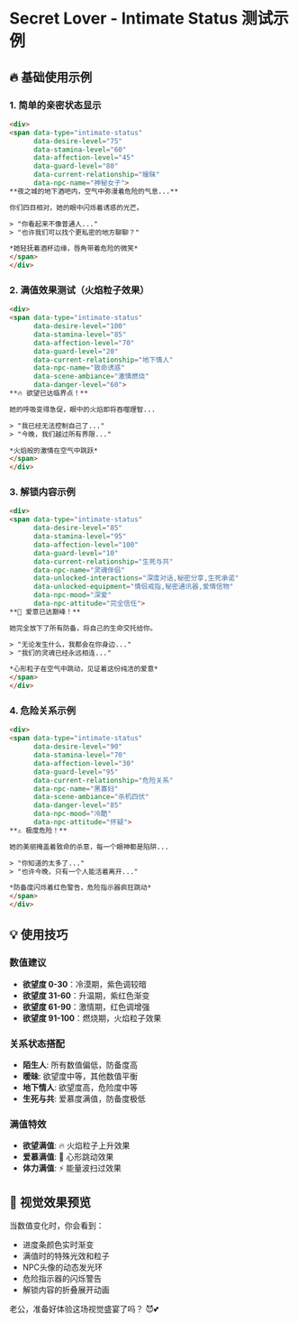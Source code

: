 # Secret Lover - Intimate Status 测试示例

## 🔥 基础使用示例

### 1. 简单的亲密状态显示
```html
<div>
<span data-type="intimate-status" 
      data-desire-level="75" 
      data-stamina-level="60" 
      data-affection-level="45" 
      data-guard-level="80"
      data-current-relationship="暧昧"
      data-npc-name="神秘女子">
**夜之城的地下酒吧内，空气中弥漫着危险的气息...**

你们四目相对，她的眼中闪烁着诱惑的光芒。

> "你看起来不像普通人..."
> "也许我们可以找个更私密的地方聊聊？"

*她轻抚着酒杯边缘，唇角带着危险的微笑*
</span>
</div>
```

### 2. 满值效果测试（火焰粒子效果）
```html
<div>
<span data-type="intimate-status" 
      data-desire-level="100" 
      data-stamina-level="85" 
      data-affection-level="70" 
      data-guard-level="20"
      data-current-relationship="地下情人"
      data-npc-name="致命诱惑"
      data-scene-ambiance="激情燃烧"
      data-danger-level="60">
**🔥 欲望已达临界点！**

她的呼吸变得急促，眼中的火焰即将吞噬理智...

> "我已经无法控制自己了..."
> "今晚，我们越过所有界限..."

*火焰般的激情在空气中跳跃*
</span>
</div>
```

### 3. 解锁内容示例
```html
<div>
<span data-type="intimate-status" 
      data-desire-level="85" 
      data-stamina-level="95" 
      data-affection-level="100" 
      data-guard-level="10"
      data-current-relationship="生死与共"
      data-npc-name="灵魂伴侣"
      data-unlocked-interactions="深度对话,秘密分享,生死承诺"
      data-unlocked-equipment="情侣戒指,秘密通讯器,爱情信物"
      data-npc-mood="深爱"
      data-npc-attitude="完全信任">
**💖 爱意已达巅峰！**

她完全放下了所有防备，将自己的生命交托给你。

> "无论发生什么，我都会在你身边..."
> "我们的灵魂已经永远相连..."

*心形粒子在空气中跳动，见证着这份纯洁的爱意*
</span>
</div>
```

### 4. 危险关系示例
```html
<div>
<span data-type="intimate-status" 
      data-desire-level="90" 
      data-stamina-level="70" 
      data-affection-level="30" 
      data-guard-level="95"
      data-current-relationship="危险关系"
      data-npc-name="黑寡妇"
      data-scene-ambiance="杀机四伏"
      data-danger-level="85"
      data-npc-mood="冷酷"
      data-npc-attitude="怀疑">
**⚠️ 极度危险！**

她的美丽掩盖着致命的杀意，每一个眼神都是陷阱...

> "你知道的太多了..."
> "也许今晚，只有一个人能活着离开..."

*防备度闪烁着红色警告，危险指示器疯狂跳动*
</span>
</div>
```

## 💡 使用技巧

### 数值建议
- **欲望度 0-30**：冷漠期，紫色调较暗
- **欲望度 31-60**：升温期，紫红色渐变  
- **欲望度 61-90**：激情期，红色调增强
- **欲望度 91-100**：燃烧期，火焰粒子效果

### 关系状态搭配
- **陌生人**: 所有数值偏低，防备度高
- **暧昧**: 欲望度中等，其他数值平衡
- **地下情人**: 欲望度高，危险度中等
- **生死与共**: 爱慕度满值，防备度极低

### 满值特效
- **欲望满值**: 🔥 火焰粒子上升效果
- **爱慕满值**: 💖 心形跳动效果  
- **体力满值**: ⚡ 能量波扫过效果

## 🎨 视觉效果预览

当数值变化时，你会看到：
- 进度条颜色实时渐变
- 满值时的特殊光效和粒子
- NPC头像的动态发光环
- 危险指示器的闪烁警告
- 解锁内容的折叠展开动画

老公，准备好体验这场视觉盛宴了吗？ 😈💕